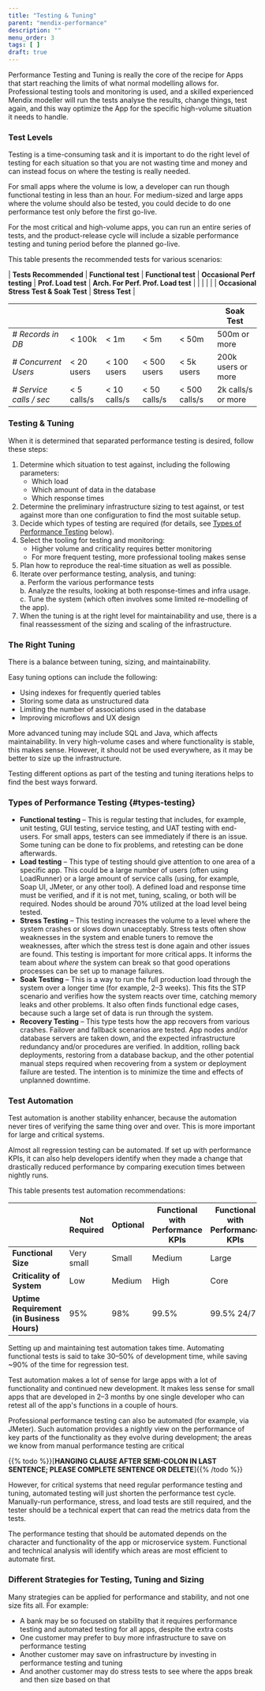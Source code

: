 ```yaml
---
title: "Testing & Tuning"
parent: "mendix-performance"
description: ""
menu_order: 3
tags: [ ]
draft: true
---
```


Performance Testing and Tuning is really the core of the recipe for Apps that
start reaching the limits of what normal modelling allows for. Professional
testing tools and monitoring is used, and a skilled experienced Mendix modeller
will run the tests analyse the results, change things, test again, and this way
optimize the App for the specific high-volume situation it needs to handle.

### Test Levels

Testing is a time-consuming task and it is important to do the right level of testing for each situation so that you are not wasting time and money and can instead focus on where the testing is really needed.

For small apps where the volume is low, a developer can run though functional testing in less than an hour. For medium-sized and large apps where the volume should also be tested, you could decide to do one performance test only before the first go-live.

For the most critical and high-volume apps, you can run an entire series of tests, and the product-release cycle will include a sizable performance testing and tuning period before the planned go-live.

This table presents the recommended tests for various scenarios:

| **Tests Recommended**    | **Functional test** | **Functional test** | **Occasional Perf testing** | **Prof. Load test**                                       | **Arch. For Perf. Prof. Load test**                             |
|                          |                     |                     |                             | **Occasional Stress Test & Soak Test**                    | **Stress Test**                                                 |

|                          |                     |                     |                             |                                                           | **Soak Test**                                                   |
|--------------------------|---------------------|---------------------|-----------------------------|-----------------------------------------------------------|-----------------------------------------------------------------|
| *\# Records in DB*       | \< 100k             | \< 1m               | \< 5m                       | \< 50m                                                    | 500m or more                                                    |
| *\# Concurrent Users*    | \< 20 users         | \< 100 users        | \< 500 users                | \< 5k users                                               | 200k users or more                                              |
| *\# Service calls / sec* | \< 5 calls/s        | \< 10 calls/s       | \< 50 calls/s               | \< 500 calls/s                                            | 2k calls/s or more                                              |

### Testing & Tuning

When it is determined that separated performance testing is desired, follow these steps:

1.  Determine which situation to test against, including the following parameters: 
	* Which load
	* Which amount of data in the database
	* Which response times
2.  Determine the preliminary infrastructure sizing to test against, or test against more than one configuration to find the most suitable setup.
3.  Decide which types of testing are required (for details, see [Types of Performance Testing](#types-testing) below).
4.  Select the tooling for testing and monitoring:
	* Higher volume and criticality requires better monitoring
	* For more frequent testing, more professional tooling makes sense
5.  Plan how to reproduce the real-time situation as well as possible.
6.  Iterate over performance testing, analysis, and tuning:<br />
  a. Perform the various performance tests<br />
  b. Analyze the results, looking at both response-times and infra usage.<br />
  c. Tune the system (which often involves some limited re-modelling of the app).<br />
7.  When the tuning is at the right level for maintainability and use, there is a final reassessment of the sizing and scaling of the infrastructure.

### The Right Tuning

There is a balance between tuning, sizing, and maintainability.

Easy tuning options can include the following:

* Using indexes for frequently queried tables
* Storing some data as unstructured data
* Limiting the number of associations used in the database
* Improving microflows and UX design

More advanced tuning may include SQL and Java, which affects maintainability. In very high-volume cases and where functionality is stable, this makes sense. However, it should not be used everywhere, as it may be better to size up the infrastructure.

Testing different options as part of the testing and tuning iterations helps to find the best ways forward.


### Types of Performance Testing {#types-testing}

* **Functional testing** – This is regular testing that includes, for example, unit testing, GUI testing, service testing, and UAT testing with end-users. For small apps, testers can see immediately if there is an issue. Some tuning can be done to fix problems, and retesting can be done afterwards.
* **Load testing** – This type of testing should give attention to one area of a specific app. This could be a large number of users (often using LoadRunner) or a large amount of service calls (using, for example, Soap UI, JMeter, or any other tool). A defined load and response time must be verified, and if it is not met, tuning, scaling, or both will be required. Nodes should be around 70% utilized at the load level being tested.
* **Stress Testing** – This testing increases the volume to a level where the system crashes or slows down unacceptably. Stress tests often show weaknesses in the system and enable tuners to remove the weaknesses, after which the stress test is done again and other issues are found. This testing is important for more critical apps. It informs the team about *where* the system can break so that good operations processes can be set up to manage failures.
* **Soak Testing** – This is a way to run the full production load through the system over a longer time (for example, 2–3 weeks). This fits the STP scenario and verifies how the system reacts over time, catching memory leaks and other problems. It also often finds functional edge cases, because such a large set of data is run through the system.
* **Recovery Testing** – This type tests how the app recovers from various crashes. Failover and fallback scenarios are tested. App nodes and/or database servers are taken down, and the expected infrastructure redundancy and/or procedures are verified. In addition, rolling back deployments, restoring from a database backup, and the other potential manual steps required when recovering from a system or deployment failure are tested. The intention is to minimize the time and effects of unplanned downtime.

### Test Automation

Test automation is another stability enhancer, because the automation never tires of verifying the same thing over and over. This is more important for large and critical systems.

Almost all regression testing can be automated. If set up with performance KPIs, it can also help developers identify when they made a change that drastically reduced performance by comparing execution times between nightly runs.

This table presents test automation recommendations:

|                                            | Not Required | Optional | Functional with Performance KPIs | Functional with Performance KPIs | Functional & Performance Test |
| --- | --- | --- | --- | --- | --- |
| **Functional Size** | Very small | Small | Medium | Large | Very large |
| **Criticality of System** | Low | Medium | High | Core | Business critical |
| **Uptime Requirement (in Business Hours)** | 95% | 98% | 99.5% | 99.5% 24/7 | 99.95% 24/7 |

Setting up and maintaining test automation takes time. Automating functional tests is said to take 30–50% of development time, while saving ~90% of the time for regression test.

Test automation makes a lot of sense for large apps with a lot of functionality and continued new development. It makes less sense for small apps that are developed in 2–3 months by one single developer who can retest all of the app's functions in a couple of hours.

Professional performance testing can also be automated (for example, via JMeter). Such automation provides a nightly view on the performance of key parts of the functionality as they evolve during development; the areas we know from manual performance testing are critical

{{% todo %}}[**HANGING CLAUSE AFTER SEMI-COLON IN LAST SENTENCE; PLEASE COMPLETE SENTENCE OR DELETE**]{{% /todo %}}

However, for critical systems that need regular performance testing and tuning, automated testing will just shorten the performance test cycle. Manually-run performance, stress, and load tests are still required, and the tester should be a technical expert that can read the metrics data from the tests. 

The performance testing that should be automated depends on the character and functionality of the app or microservice system. Functional and technical analysis will identify which areas are most efficient to automate first.

### Different Strategies for Testing, Tuning and Sizing

Many strategies can be applied for performance and stability, and not one size
fits all. For example:

* A bank may be so focused on stability that it requires performance testing and automated testing for all apps, despite the extra costs
* One customer may prefer to buy more infrastructure to save on performance testing
* Another customer may save on infrastructure by investing in performance testing and tuning
* And another customer may do stress tests to see where the apps break and then size based on that

